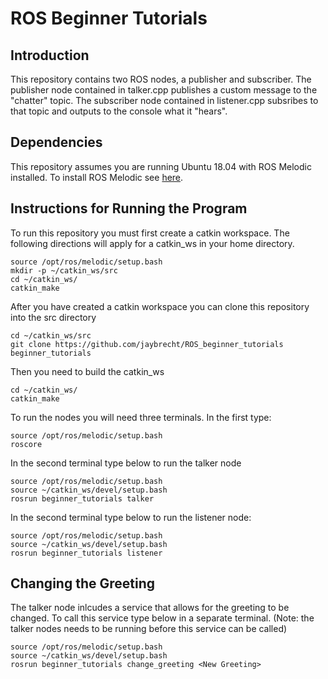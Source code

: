 # ROS Beginner Tutorials

## Introduction

This repository contains two ROS nodes, a publisher and subscriber. The publisher node contained in talker.cpp publishes a custom message to the "chatter" topic. The subscriber node contained in listener.cpp subsribes to that topic and outputs to the console what it "hears". 

## Dependencies 

This repository assumes you are running Ubuntu 18.04 with ROS Melodic installed. To install ROS Melodic see [here](http://wiki.ros.org/melodic/Installation/Ubuntu).

## Instructions for Running the Program

To run this repository you must first create a catkin workspace. The following directions will apply for a catkin_ws in your home directory. 

```
source /opt/ros/melodic/setup.bash
mkdir -p ~/catkin_ws/src
cd ~/catkin_ws/
catkin_make
```

After you have created a catkin workspace you can clone this repository into the src directory

```
cd ~/catkin_ws/src
git clone https://github.com/jaybrecht/ROS_beginner_tutorials beginner_tutorials
```

Then you need to build the catkin_ws

```
cd ~/catkin_ws/
catkin_make
```

To run the nodes you will need three terminals. In the first type:

```
source /opt/ros/melodic/setup.bash
roscore
```

In the second terminal type below to run the talker node

```
source /opt/ros/melodic/setup.bash
source ~/catkin_ws/devel/setup.bash
rosrun beginner_tutorials talker
```

In the second terminal type below to run the listener node:

```
source /opt/ros/melodic/setup.bash
source ~/catkin_ws/devel/setup.bash
rosrun beginner_tutorials listener
```

## Changing the Greeting

The talker node inlcudes a service that allows for the greeting to be changed. To call this service type below in a separate terminal. (Note: the talker nodes needs to be running before this service can be called)

```
source /opt/ros/melodic/setup.bash
source ~/catkin_ws/devel/setup.bash
rosrun beginner_tutorials change_greeting <New Greeting>
```
